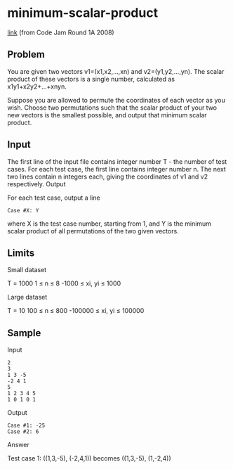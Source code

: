 # minimum-scalar-product

[link](https://code.google.com/codejam/contest/32016/dashboard#s=p0) (from Code Jam Round 1A 2008)

## Problem

You are given two vectors v1=(x1,x2,...,xn) and v2=(y1,y2,...,yn). The scalar product of these vectors is a single number, calculated as x1y1+x2y2+...+xnyn.

Suppose you are allowed to permute the coordinates of each vector as you wish. Choose two permutations such that the scalar product of your two new vectors is the smallest possible, and output that minimum scalar product.

## Input

The first line of the input file contains integer number T - the number of test cases. For each test case, the first line contains integer number n. The next two lines contain n integers each, giving the coordinates of v1 and v2 respectively.
Output

For each test case, output a line

`Case #X: Y`

where X is the test case number, starting from 1, and Y is the minimum scalar product of all permutations of the two given vectors.

## Limits

Small dataset

T = 1000
1 ≤ n ≤ 8
-1000 ≤ xi, yi ≤ 1000

Large dataset

T = 10
100 ≤ n ≤ 800
-100000 ≤ xi, yi ≤ 100000

## Sample


Input

```
2
3
1 3 -5
-2 4 1
5
1 2 3 4 5
1 0 1 0 1
```

Output

```
Case #1: -25
Case #2: 6
```

Answer

Test case 1: ((1,3,-5), (-2,4,1)) becomes ((1,3,-5), (1,-2,4))
